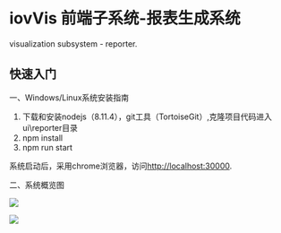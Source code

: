 # iovVis 前端子系统-报表生成系统
visualization subsystem - reporter.

## 快速入门 ##

一、Windows/Linux系统安装指南

1. 下载和安装nodejs（8.11.4），git工具（TortoiseGit）,克隆项目代码进入ui\reporter目录
2. npm install
3. npm run start

系统启动后，采用chrome浏览器，访问[http://localhost:30000](http://localhost:30000).

二、系统概览图

![](https://github.com/lvyv/iovVis/blob/master/ui/report/doc/oom.png)

![](https://github.com/lvyv/iovVis/blob/master/ui/report/doc/ui.png)